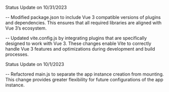 Status Update on 10/31/2023

-- Modified package.json to include Vue 3 compatible versions of plugins and dependencies. This ensures that all required libraries are aligned with Vue 3’s ecosystem.

-- Updated vite.config.js by integrating plugins that are specifically designed to work with Vue 3. These changes enable Vite to correctly handle Vue 3 features and optimizations during development and build processes.

Status Update on 10/1/2023

-- Refactored main.js to separate the app instance creation from mounting. This change provides greater flexibility for future configurations of the app instance.

